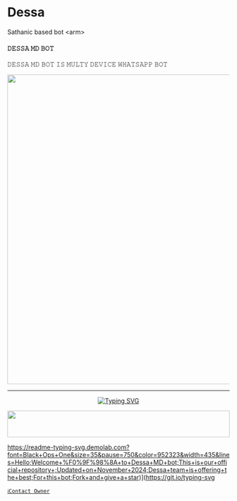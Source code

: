 # Dessa
Sathanic based bot &lt;arm>
####     𝙳𝙴𝚂𝚂𝙰 𝙼𝙳 𝙱𝙾𝚃   ###
𝙳𝙴𝚂𝚂𝙰 𝙼𝙳 𝙱𝙾𝚃 𝙸𝚂 𝙼𝚄𝙻𝚃𝚈 𝙳𝙴𝚅𝙸𝙲𝙴 𝚆𝙷𝙰𝚃𝚂𝙰𝙿𝙿 𝙱𝙾𝚃

<p align="center">
<a href="https://github.com/Adarshdeav/Dessa">
    <img src="https://cdn.ironman.my.id/i/9e9ofk.jpeg"  width="700px">
</a>
<hr>

<p align="center">
<a href="https://git.io/typing-svg"><img src="https://readme-typing-svg.demolab.com?font=Fira+Code&weight=700&size=20&pause=1000&color=5513F7&width=435&lines=DESSA+MD+BASED+ON+LYFE+BOT" alt="Typing SVG" /></a>
</p>

<img src="https://i.imgur.com/dBaSKWF.gif" height="60" width="100%">

https://readme-typing-svg.demolab.com?font=Black+Ops+One&size=35&pause=750&color=952323&width=435&lines=Hello;Welcome+%F0%9F%98%8A+to+Dessa+MD+bot;This+is+our+official+repository+;Updated+on+November+2024;Dessa+team+is+offering+the+best;For+this+bot;Fork+and+give+a+star)](https://git.io/typing-svg
 
   [`ℹ️Contact Owner`](https://wa.me/917907738112)

<a href="#"><img src="http://readme-typing-svg.herokuapp.com?color=ff00ab&center=true&vCenter=true&multiline=false&lines=QUEEN+DESSA+WHATSAPP+BOT" alt="">
